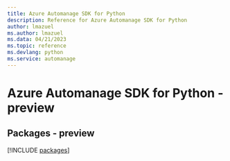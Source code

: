 ```yaml
---
title: Azure Automanage SDK for Python
description: Reference for Azure Automanage SDK for Python
author: lmazuel
ms.author: lmazuel
ms.data: 04/21/2023
ms.topic: reference
ms.devlang: python
ms.service: automanage
---
```

# Azure Automanage SDK for Python - preview
## Packages - preview
[!INCLUDE [packages](automanage-index.md)]